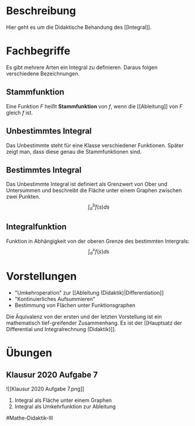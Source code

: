 # Beschreibung
Hier geht es um die Didaktische Behandung des [[Integral]].

# Fachbegriffe
Es gibt mehrere Arten ein Integral zu definieren. Daraus folgen verschiedene Bezeichnungen.

## Stammfunktion
Eine Funktion $F$ heißt **Stammfunktion** von $f$, wenn die [[Ableitung]] von $F$ gleich $f$ ist.

## Unbestimmtes Integral
Das Unbestimmte steht für eine Klasse verschiedener Funktionen. Später zeigt man, dass diese genau die Stammfunktionen sind.


## Bestimmtes Integral
Das Unbestimmte Integral ist definiert als Grenzwert von Ober und Untersummen und beschreibt die Fläche unter einem Graphen zwischen zwei Punkten.
$$\int_a^b f(s)ds$$
## Integralfunktion
Funktion in Abhängigkeit von der oberen Grenze des bestimmten Intergrals:
$$\int_a^x f(s) ds$$

# Vorstellungen
- "Umkehroperation" zur [[Ableitung (Didaktik)|Differentiation]]
- "Kontinuierliches Aufsummieren"
- Bestimmung von Flächen unter Funktionsgraphen

Die Äquivalenz von der ersten und der letzten Vorstellung ist ein mathematisch tief-greifender Zusammenhang. Es ist der [[Hauptsatz der Differential und Integralrechnung (Didaktik)]].

# Übungen
## Klausur 2020 Aufgabe 7
![[Klausur 2020 Aufgabe 7.png]]
1. Integral als Fläche unter einem Graphen
2. Integral als Umkehrfunktion zur Ableitung



#Mathe-Didaktik-III 